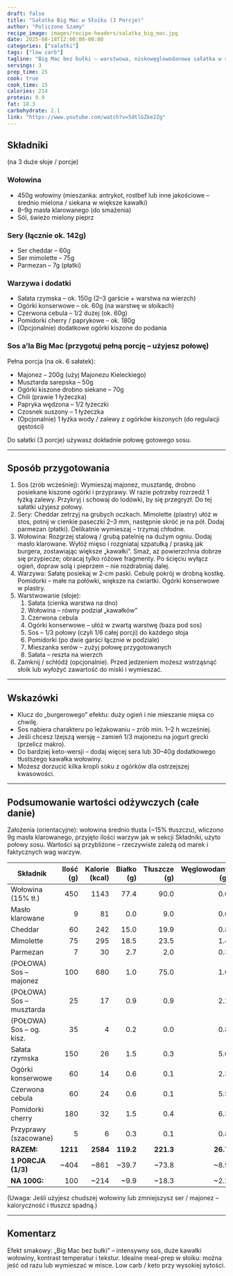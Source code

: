```yaml
---
draft: false
title: "Sałatka Big Mac w Słoiku (3 Porcje)"
author: "Policzone Szamy"
recipe_image: images/recipe-headers/salatka_big_mac.jpg
date: 2025-08-18T12:00:00-00:00
categories: ["salatki"]
tags: ["low carb"]
tagline: "Big Mac bez bułki – warstwowa, niskowęglowodanowa sałatka w słoikach."
servings: 3
prep_time: 25
cook: true
cook_time: 15
calories: 214
protein: 9.9
fat: 18.3
carbohydrate: 2.1
link: "https://www.youtube.com/watch?v=5dtlGZke2Zg"
---
```


## Składniki

(na 3 duże słoje / porcje)

### Wołowina
* 450g wołowiny (mieszanka: antrykot, rostbef lub inne jakościowe – średnio mielona / siekana w większe kawałki)
* 8–9g masła klarowanego (do smażenia)
* Sól, świeżo mielony pieprz

### Sery (łącznie ok. 142g)
* Ser cheddar – 60g
* Ser mimolette – 75g
* Parmezan – 7g (płatki)

### Warzywa i dodatki
* Sałata rzymska – ok. 150g (2–3 garście + warstwa na wierzch)
* Ogórki konserwowe – ok. 60g (na warstwę w słoikach)
* Czerwona cebula – 1/2 dużej (ok. 60g)
* Pomidorki cherry / paprykowe – ok. 180g
* (Opcjonalnie) dodatkowe ogórki kiszone do podania

### Sos a’la Big Mac (przygotuj pełną porcję – użyjesz połowę)
Pełna porcja (na ok. 6 sałatek):
* Majonez – 200g (użyj Majonezu Kieleckiego)
* Musztarda sarepska – 50g
* Ogórki kiszone drobno siekane – 70g
* Chili (prawie 1 łyżeczka)
* Papryka wędzona – 1/2 łyżeczki
* Czosnek suszony – 1 łyżeczka
* (Opcjonalnie) 1 łyżka wody / zalewy z ogórków kiszonych (do regulacji gęstości)

Do sałatki (3 porcje) używasz dokładnie połowę gotowego sosu.

---

## Sposób przygotowania

1. Sos (zrób wcześniej): Wymieszaj majonez, musztardę, drobno posiekane kiszone ogórki i przyprawy. W razie potrzeby rozrzedź 1 łyżką zalewy. Przykryj i schowaj do lodówki, by się przegryzł. Do tej sałatki użyjesz połowy.
2. Sery: Cheddar zetrzyj na grubych oczkach. Mimolette (plastry) ułóż w stos, potnij w cienkie paseczki 2–3 mm, następnie skróć je na pół. Dodaj parmezan (płatki). Delikatnie wymieszaj – trzymaj chłodne.
3. Wołowina: Rozgrzej stalową / grubą patelnię na dużym ogniu. Dodaj masło klarowane. Wyłóż mięso i rozgniataj szpatułką / praską jak burgera, zostawiając większe „kawałki”. Smaż, aż powierzchnia dobrze się przypiecze; obracaj tylko różowe fragmenty. Po ścięciu wyłącz ogień, dopraw solą i pieprzem – nie rozdrabniaj dalej.
4. Warzywa: Sałatę posiekaj w 2‑cm paski. Cebulę pokrój w drobną kostkę. Pomidorki – małe na połówki, większe na ćwiartki. Ogórki konserwowe w plastry.
5. Warstwowanie (słoje):  
   1) Sałata (cienka warstwa na dno)  
   2) Wołowina – równy podział „kawałków”  
   3) Czerwona cebula  
   4) Ogórki konserwowe – ułóż w zwartą warstwę (baza pod sos)  
   5) Sos – 1/3 połowy (czyli 1/6 całej porcji) do każdego słoja  
   6) Pomidorki (po dwie garści łącznie w podziale)  
   7) Mieszanka serów – zużyj połowę przygotowanych  
   8) Sałata – reszta na wierzch  
6. Zamknij / schłódź (opcjonalnie). Przed jedzeniem możesz wstrząsnąć słoik lub wyłożyć zawartość do miski i wymieszać.

---

## Wskazówki

* Klucz do „burgerowego” efektu: duży ogień i nie mieszanie mięsa co chwilę.  
* Sos nabiera charakteru po leżakowaniu – zrób min. 1–2 h wcześniej.  
* Jeśli chcesz lżejszą wersję – zamień 1/3 majonezu na jogurt grecki (przelicz makro).  
* Do bardziej keto-wersji – dodaj więcej sera lub 30–40g dodatkowego tłustszego kawałka wołowiny.  
* Możesz dorzucić kilka kropli soku z ogórków dla ostrzejszej kwasowości.  

---

## Podsumowanie wartości odżywczych (całe danie)

Założenia (orientacyjne): wołowina średnio tłusta (~15% tłuszczu), wliczono 9g masła klarowanego, przyjęto ilości warzyw jak w sekcji Składniki, użyto połowy sosu. Wartości są przybliżone – rzeczywiste zależą od marek i faktycznych wag warzyw.

| Składnik                  | Ilość (g) | Kalorie (kcal) | Białko (g) | Tłuszcze (g) | Węglowodany (g) |
|---------------------------|----------:|---------------:|-----------:|-------------:|----------------:|
| Wołowina (15% tł.)        | 450       | 1143           | 77.4       | 90.0         | 0.0             |
| Masło klarowane           | 9         | 81             | 0.0        | 9.0          | 0.0             |
| Cheddar                   | 60        | 242            | 15.0       | 19.9         | 0.8             |
| Mimolette                 | 75        | 295            | 18.5       | 23.5         | 1.4             |
| Parmezan                  | 7         | 30             | 2.7        | 2.0          | 0.3             |
| (POŁOWA) Sos – majonez    | 100       | 680            | 1.0        | 75.0         | 1.0             |
| (POŁOWA) Sos – musztarda  | 25        | 17             | 0.9        | 0.9          | 2.2             |
| (POŁOWA) Sos – og. kisz.  | 35        | 4              | 0.2        | 0.0          | 0.8             |
| Sałata rzymska            | 150       | 26             | 1.5        | 0.3          | 5.0             |
| Ogórki konserwowe         | 60        | 14             | 0.6        | 0.1          | 2.3             |
| Czerwona cebula           | 60        | 24             | 0.6        | 0.1          | 5.5             |
| Pomidorki cherry          | 180       | 32             | 1.5        | 0.4          | 6.3             |
| Przyprawy (szacowane)     | 5         | 6              | 0.3        | 0.1          | 0.8             |
| **RAZEM:**                | **1211**  | **2584**       | **119.2**  | **221.3**    | **26.7**        |
| **1 PORCJA (1/3)**        | ~404      | ~861           | ~39.7      | ~73.8        | ~8.9            |
| **NA 100G:**              | 100       | ~214           | ~9.9       | ~18.3        | ~2.2            |

(Uwaga: Jeśli użyjesz chudszej wołowiny lub zmniejszysz ser / majonez – kaloryczność i tłuszcz spadną.)

---

## Komentarz

Efekt smakowy: „Big Mac bez bułki” – intensywny sos, duże kawałki wołowiny, kontrast temperatur i tekstur. Idealne meal-prep w słoiku: można jeść od razu lub wymieszać w misce. Low carb / keto przy wysokiej sytości.
